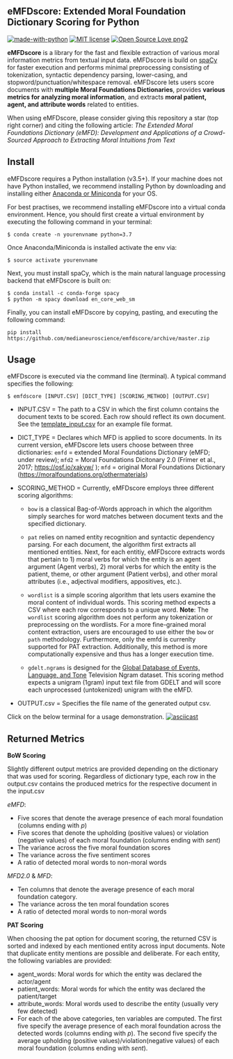 ## eMFDscore: Extended Moral Foundation Dictionary Scoring for Python 
[![made-with-python](https://img.shields.io/badge/Made%20with-Python-1f425f.svg)](https://www.python.org/) [![MIT license](https://img.shields.io/badge/License-MIT-blue.svg)](https://lbesson.mit-license.org/) [![Open Source Love png2](https://badges.frapsoft.com/os/v2/open-source.png?v=103)](https://github.com/ellerbrock/open-source-badges/)

**eMFDscore** is a library for the fast and flexible extraction of various moral information metrics from textual input data. eMFDscore is build on [spaCy](https://github.com/explosion/spaCy) for faster execution and performs minimal preprocessing consisting of tokenization, syntactic dependency parsing, lower-casing, and stopword/punctuation/whitespace removal. eMFDscore lets users score documents with **multiple Moral Foundations Dictionaries**, provides **various metrics for analyzing moral information**, and extracts **moral patient, agent, and attribute words** related to entities.
    
When using eMFDscore, please consider giving this repository a star (top right corner) and citing the following article: _The Extended Moral Foundations Dictionary (eMFD): Development and Applications of a Crowd-Sourced Approach to Extracting Moral Intuitions from Text_

## Install 
eMFDscore requires a Python installation (v3.5+). If your machine does not have Python installed, we recommend installing Python by downloading and installing either [Anaconda or Miniconda](https://docs.conda.io/projects/continuumio-conda/en/latest/user-guide/install/index.html) for your OS.

For best practises, we recommend installing eMFDscore into a virtual conda environment. Hence, you should first create a virtual environment by executing the following command in your terminal:

```
$ conda create -n yourenvname python=3.7
```

Once Anaconda/Miniconda is installed activate the env via:

```
$ source activate yourenvname
```

Next, you must install spaCy, which is the main natural language processing backend that eMFDscore is built on:

```
$ conda install -c conda-forge spacy
$ python -m spacy download en_core_web_sm
``` 

Finally, you can install eMFDscore by copying, pasting, and executing the following command: 

`
pip install https://github.com/medianeuroscience/emfdscore/archive/master.zip
`


## Usage 
eMFDscore is executed via the command line (terminal). 
A typical command specifies the following: 

`$ emfdscore [INPUT.CSV] [DICT_TYPE] [SCORING_METHOD] [OUTPUT.CSV]`

- INPUT.CSV = The path to a CSV in which the first column contains the document texts to be scored. Each row should reflect its own document. See the [template_input.csv](https://github.com/medianeuroscience/emfdscore/blob/master/emfdscore/template_input.csv) for an example file format.

- DICT_TYPE = Declares which MFD is applied to score documents. In its current version, eMFDscore lets users choose between three dictionaries: `emfd` = extended Moral Foundations Dictionary (eMFD; under review); `mfd2` = Moral Foundations Dicitonary 2.0 (Frimer et al., 2017; https://osf.io/xakyw/ ); `mfd` = original Moral Foundations Dictionary (https://moralfoundations.org/othermaterials) 

- SCORING_METHOD = Currently, eMFDscore employs three different scoring algorithms:   

    - `bow` is a classical Bag-of-Words approach in which the algorithm simply searches for word matches between document texts and the specified dictionary.  

    - `pat` relies on named entity recognition and syntactic dependency parsing. For each document, the algorithm first extracts all mentioned entities. Next, for each entitiy, eMFDscore extracts words that pertain to 1) moral verbs for which the entity is an agent argument (Agent verbs), 2) moral verbs for which the entity is the patient, theme, or other argument (Patient verbs), and other moral attributes (i.e., adjectival modifiers, appositives, etc.).  

    - `wordlist` is a simple scoring algorithm that lets users examine the moral content of individual words. This scoring method expects a CSV where each row corresponds to a unique word. **Note**: The `wordlist` scoring algorithm does not perform any tokenization or preprocessing on the wordlists. For a more fine-grained moral content extraction, users are encouraged to use either the `bow` or `path` methodology. Furthermore, only the emfd is currenlty supported for PAT extraction. Additionally, this method is more computationally expensive and thus has a longer execution time. 
    
    - `gdelt.ngrams` is designed for the [Global Database of Events, Language, and Tone](https://blog.gdeltproject.org/announcing-the-television-news-ngram-datasets-tv-ngram/) Television Ngram dataset. This scoring method expects a unigram (1gram) input text file from GDELT and will score each unprocessed (untokenized) unigram with the eMFD. 

- OUTPUT.csv = Specifies the file name of the generated output csv. 

Click on the below terminal for a usage demonstration.
[![asciicast](https://asciinema.org/a/95Vr51C90rcXHeFkLLfCUOgKH.svg)](https://asciinema.org/a/95Vr51C90rcXHeFkLLfCUOgKH?autoplay=1&theme=solarized-dark&speed=2)

## Returned Metrics
**BoW Scoring**

Slightly different output metrics are provided depending on the dictionary that was used for scoring. Regardless of dictionary type, each row in the output.csv contains the produced metrics for the respective document in the input.csv

_eMFD_: 
- Five scores that denote the average presence of each moral foundation (columns ending with _p_) 
- Five scores that denote the upholding (positive values) or violation (negative values) of each moral foundation (columns ending with _sent_) 
- The variance across the five moral foundation scores 
- The variance across the five sentiment scores
- A ratio of detected moral words to non-moral words

_MFD2.0_ & _MFD_:
- Ten columns that denote the average presence of each moral foundation category. 
- The variance across the ten moral foundation scores 
- A ratio of detected moral words to non-moral words

**PAT Scoring**

When choosing the pat option for document scoring, the returned CSV is sorted and indexed by each mentioned entity across input documents. Note that duplicate entity mentions are possible and deliberate. For each entity, the following variables are provided:

- agent_words: Moral words for which the entity was declared the actor/agent 
- patient_words: Moral words for which the entity was declared the patient/target
- attribute_words: Moral words used to describe the entity (usually very few detected)
- For each of the above categories, ten variables are computed. The first five specify the average presence of each moral foundation across the detected words (columns ending with _p_). The second five specify the average upholding (positive values)/violation(negative values) of each moral foundation (columns ending with _sent_). 
